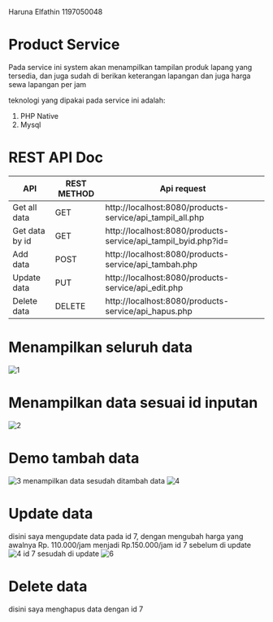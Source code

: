 Haruna Elfathin
1197050048

# Product Service
Pada service ini system akan menampilkan tampilan produk lapang yang tersedia, dan juga sudah di berikan keterangan lapangan dan juga harga sewa lapangan per jam

teknologi yang dipakai pada service ini adalah:

1. PHP Native
2. Mysql

# REST API Doc
| API            | REST METHOD   | Api request |
| -------------  | ------------- | -------------|
| Get all data   | GET | http://localhost:8080/products-service/api_tampil_all.php  | 
| Get data by id | GET | http://localhost:8080/products-service/api_tampil_byid.php?id=  |
| Add data       | POST | http://localhost:8080/products-service/api_tambah.php  |
| Update data    | PUT | http://localhost:8080/products-service/api_edit.php  |
| Delete data    | DELETE | http://localhost:8080/products-service/api_hapus.php  |

# Menampilkan seluruh data
![1](https://user-images.githubusercontent.com/85150506/198873719-f9f274de-26ff-49c6-a554-74f387d4d072.png)

# Menampilkan data sesuai id inputan
![2](https://user-images.githubusercontent.com/85150506/198874195-3e647055-4818-4cf1-a14c-cf22d2067261.png)

# Demo tambah data
![3](https://user-images.githubusercontent.com/85150506/198874486-ba060bc2-47cb-4042-98c3-ce00f95c367d.png)
menampilkan data sesudah ditambah data
![4](https://user-images.githubusercontent.com/85150506/198874561-ba96021b-5f4c-4f95-b1f8-24214ec5561c.png)

# Update data
disini saya mengupdate data pada id 7, dengan mengubah harga yang awalnya Rp. 110.000/jam menjadi Rp.150.000/jam
id 7 sebelum di update
![4](https://user-images.githubusercontent.com/85150506/198874561-ba96021b-5f4c-4f95-b1f8-24214ec5561c.png)
id 7 sesudah di update
![6](https://user-images.githubusercontent.com/85150506/198875018-21349861-b899-488f-8d58-9273f789d54b.png)

# Delete data
disini saya menghapus data dengan id 7
